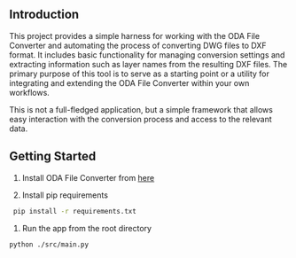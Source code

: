 ## Introduction

This project provides a simple harness for working with the ODA File Converter and automating the process of converting DWG files to DXF format. It includes basic functionality for managing conversion settings and extracting information such as layer names from the resulting DXF files. The primary purpose of this tool is to serve as a starting point or a utility for integrating and extending the ODA File Converter within your own workflows.

This is not a full-fledged application, but a simple framework that allows easy interaction with the conversion process and access to the relevant data.

## Getting Started
1. Install ODA File Converter from [here](https://www.opendesign.com/guestfiles/oda_file_converter)

1. Install pip requirements 

``` bash
 pip install -r requirements.txt
```

1. Run the app from the root directory
``` bash
python ./src/main.py
``` 